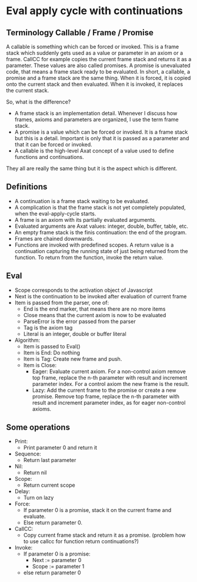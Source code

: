 # Eval apply cycle with continuations

## Terminology Callable / Frame / Promise

A callable is something which can be forced or invoked. This is a frame stack
which suddenly gets used as a value or parameter in an axiom or a frame. CallCC
for example copies the current frame stack and returns it as a parameter. These
values are also called promises. A promise is unevaluated code, that means a
frame stack ready to be evaluated. In short, a callable, a promise and a frame
stack are the same thing. When it is forced, it is copied onto the current
stack and then evaluated. When it is invoked, it replaces the current stack.

So, what is the difference?

- A frame stack is an implementation detail. Whenever I discuss how frames,
  axioms and parameters are organized, I use the term frame stack.
- A promise is a value which can be forced or invoked. It is a frame stack but
  this is a detail. Important is only that it is passed as a parameter and that
  it can be forced or invoked.
- A callable is the high-level Axat concept of a value used to define functions
  and continuations.

They all are really the same thing but it is the aspect which is different.

## Definitions
- A continuation is a frame stack waiting to be evaluated.
- A complication is that the frame stack is not yet completely populated, when
  the eval-apply-cycle starts.
- A frame is an axiom with its partially evaluated arguments.
- Evaluated arguments are Axat values: integer, double, buffer, table, etc.
- An empty frame stack is the finis continuation: the end of the program.
- Frames are chained downwards.
- Functions are invoked with predefined scopes. A return value is a
  continuation capturing the running state of just being returned from the
  function. To return from the function, invoke the return value.

## Eval
- Scope corresponds to the activation object of Javascript
- Next is the continuation to be invoked after evaluation of current frame
- Item is passed from the parser, one of:
  - End is the end marker, that means there are no more items
  - Close means that the current axiom is now to be evaluated
  - ParseError is the error passed from the parser
  - Tag is the axiom tag
  - Literal is an integer, double or buffer literal
- Algorithm:
  - Item is passed to Eval()
  - Item is End: Do nothing
  - Item is Tag: Create new frame and push.
  - Item is Close:
    - Eager: Evaluate current axiom. For a non-control axiom remove top frame,
      replace the n-th parameter with result and increment parameter index. For
      a control axiom the new frame is the result.
    - Lazy: Add the current frame to the promise or create a new promise.
      Remove top frame, replace the n-th parameter with result and increment
      parameter index, as for eager non-control axioms.

## Some operations
- Print:
  - Print parameter 0 and return it
- Sequence:
  - Return last parameter
- Nil:
  - Return nil
- Scope:
  - Return current scope
- Delay:
  - Turn on lazy
- Force:
  - If parameter 0 is a promise, stack it on the current frame and evaluate.
  - Else return parameter 0.
- CallCC:
  - Copy current frame stack and return it as a promise.
    (problem how to use callcc for function return continuations?)
- Invoke:
  - If parameter 0 is a promise:
    - Next := parameter 0
    - Scope := parameter 1
  - else return parameter 0

